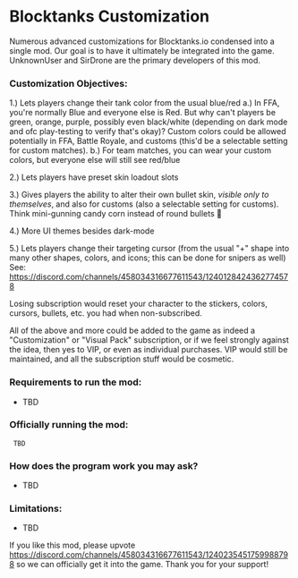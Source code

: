 # Blocktanks Customization
Numerous advanced customizations for Blocktanks.io condensed into a single mod.  Our goal is to have it ultimately be integrated into the game.  UnknownUser and SirDrone are the primary developers of this mod.

### Customization Objectives:
1.)  Lets players change their tank color from the usual blue/red
    a.) In FFA, you're normally Blue and everyone else is Red.  But why can't players be green, orange, purple, possibly even black/white (depending on dark mode and ofc play-testing to verify that's okay)?   Custom colors could be allowed potentially in FFA, Battle Royale, and customs (this'd be a selectable setting for custom matches).
    b.) For team matches, you can wear your custom colors, but everyone else will still see red/blue

2.)  Lets players have preset skin loadout slots

3.)  Gives players the ability to alter their own bullet skin, *visible only to themselves*, and also for customs (also a selectable setting for customs).  Think mini-gunning candy corn instead of round bullets 🍬 

4.)  More UI themes besides dark-mode

5.)  Lets players change their targeting cursor (from the usual "+" shape into many other shapes, colors, and icons; this can be done for snipers as well)
See: https://discord.com/channels/458034316677611543/1240128424362774578

Losing subscription would reset your character to the stickers, colors, cursors, bullets, etc. you had when non-subscribed.

All of the above and more could be added to the game as indeed a "Customization" or "Visual Pack" subscription, or if we feel strongly against the idea, then yes to VIP, or even as individual purchases.  VIP would still be maintained, and all the subscription stuff would be cosmetic.

### Requirements to run the mod:
- TBD

### Officially running the mod:
     TBD

### How does the program work you may ask?
- TBD 

### Limitations:
- TBD 

If you like this mod, please upvote https://discord.com/channels/458034316677611543/1240235451759988798 so we can officially get it into the game.  Thank you for your support!

